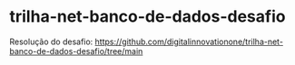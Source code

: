 # trilha-net-banco-de-dados-desafio

Resolução do desafio: 
https://github.com/digitalinnovationone/trilha-net-banco-de-dados-desafio/tree/main
